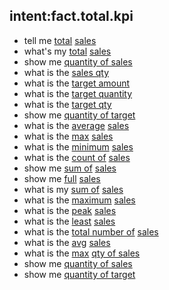 ## intent:fact.total.kpi
- tell me [total](agg:sum) [sales](fact:SalesAmount)
- what's my [total](agg:sum) [sales](fact:SalesAmount)
- show me [quantity of sales](fact:SalesQty)
- what is the [sales qty](fact:SalesQty)
- what is the [target amount](fact:TargetAmount)
- what is the [target quantity](fact:TargetQty)
- what is the [target qty](fact:TargetQty)
- show me [quantity of target](fact:TargetQty)
- what is the [average](agg:mean) [sales](fact:SalesAmount)
- what is the [max](agg:max) [sales](fact:SalesAmount)
- what is the [minimum](agg:min) [sales](fact:SalesAmount)
- what is the [count of](agg:count) [sales](fact:SalesAmount)
- show me [sum of](agg:sum) [sales](fact:SalesAmount)
- show me [full](agg:sum) [sales](fact:SalesAmount)
- what is my [sum of](agg:sum) [sales](fact:SalesAmount)
- what is the [maximum](agg:max) [sales](fact:SalesAmount)
- what is the [peak](agg:max) [sales](fact:SalesAmount)
- what is the [least](agg:min) [sales](fact:SalesAmount)
- what is the [total number of](agg:count) [sales](fact:SalesAmount)
- what is the [avg](agg:mean) [sales](fact:SalesAmount)
- what is the [max](agg:max) [qty of sales](fact:SalesQty)
- show me [quantity of sales](fact:SalesQty)
- show me [quantity of target](fact:TargetQty)
